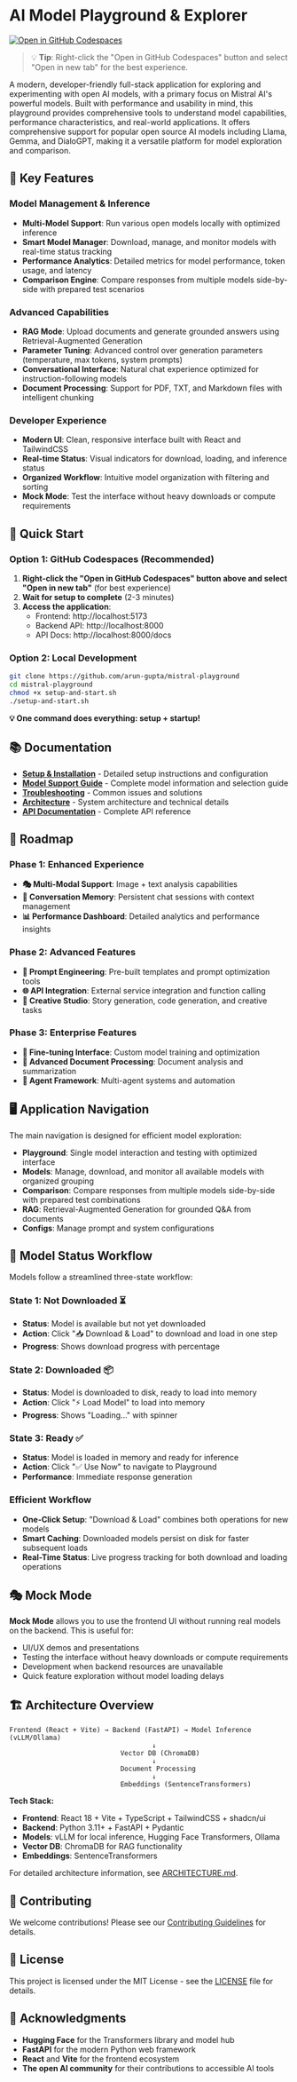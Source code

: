 # AI Model Playground & Explorer

[![Open in GitHub Codespaces](https://github.com/codespaces/badge.svg)](https://codespaces.new/arun-gupta/mistral-playground)

> 💡 **Tip**: Right-click the "Open in GitHub Codespaces" button and select "Open in new tab" for the best experience.

A modern, developer-friendly full-stack application for exploring and experimenting with open AI models, with a primary focus on Mistral AI's powerful models. Built with performance and usability in mind, this playground provides comprehensive tools to understand model capabilities, performance characteristics, and real-world applications. It offers comprehensive support for popular open source AI models including Llama, Gemma, and DialoGPT, making it a versatile platform for model exploration and comparison.

## 🎯 **Key Features**

### **Model Management & Inference**
- **Multi-Model Support**: Run various open models locally with optimized inference
- **Smart Model Manager**: Download, manage, and monitor models with real-time status tracking
- **Performance Analytics**: Detailed metrics for model performance, token usage, and latency
- **Comparison Engine**: Compare responses from multiple models side-by-side with prepared test scenarios

### **Advanced Capabilities**
- **RAG Mode**: Upload documents and generate grounded answers using Retrieval-Augmented Generation
- **Parameter Tuning**: Advanced control over generation parameters (temperature, max tokens, system prompts)
- **Conversational Interface**: Natural chat experience optimized for instruction-following models
- **Document Processing**: Support for PDF, TXT, and Markdown files with intelligent chunking

### **Developer Experience**
- **Modern UI**: Clean, responsive interface built with React and TailwindCSS
- **Real-time Status**: Visual indicators for download, loading, and inference status
- **Organized Workflow**: Intuitive model organization with filtering and sorting
- **Mock Mode**: Test the interface without heavy downloads or compute requirements

## 🚀 **Quick Start**

### **Option 1: GitHub Codespaces (Recommended)**
1. **Right-click the "Open in GitHub Codespaces" button above and select "Open in new tab"** (for best experience)
2. **Wait for setup to complete** (2-3 minutes)
3. **Access the application**:
   - Frontend: http://localhost:5173
   - Backend API: http://localhost:8000
   - API Docs: http://localhost:8000/docs

### **Option 2: Local Development**
```bash
git clone https://github.com/arun-gupta/mistral-playground
cd mistral-playground
chmod +x setup-and-start.sh
./setup-and-start.sh
```

**💡 One command does everything: setup + startup!**

## 📚 **Documentation**

- **[Setup & Installation](SETUP.md)** - Detailed setup instructions and configuration
- **[Model Support Guide](MODEL_SUPPORT.md)** - Complete model information and selection guide
- **[Troubleshooting](TROUBLESHOOTING.md)** - Common issues and solutions
- **[Architecture](ARCHITECTURE.md)** - System architecture and technical details
- **[API Documentation](API.md)** - Complete API reference

## 🚀 **Roadmap**

### **Phase 1: Enhanced Experience**
- **🎭 Multi-Modal Support**: Image + text analysis capabilities
- **🔄 Conversation Memory**: Persistent chat sessions with context management
- **📊 Performance Dashboard**: Detailed analytics and performance insights

### **Phase 2: Advanced Features**  
- **🎯 Prompt Engineering**: Pre-built templates and prompt optimization tools
- **🌐 API Integration**: External service integration and function calling
- **🎨 Creative Studio**: Story generation, code generation, and creative tasks

### **Phase 3: Enterprise Features**
- **🔧 Fine-tuning Interface**: Custom model training and optimization
- **📝 Advanced Document Processing**: Document analysis and summarization
- **🤖 Agent Framework**: Multi-agent systems and automation

## 🖥️ **Application Navigation**

The main navigation is designed for efficient model exploration:
- **Playground**: Single model interaction and testing with optimized interface
- **Models**: Manage, download, and monitor all available models with organized grouping
- **Comparison**: Compare responses from multiple models side-by-side with prepared test combinations
- **RAG**: Retrieval-Augmented Generation for grounded Q&A from documents
- **Configs**: Manage prompt and system configurations

## 🚦 **Model Status Workflow**

Models follow a streamlined three-state workflow:

### **State 1: Not Downloaded** ⏳
- **Status**: Model is available but not yet downloaded
- **Action**: Click "📥 Download & Load" to download and load in one step
- **Progress**: Shows download progress with percentage

### **State 2: Downloaded** 📦  
- **Status**: Model is downloaded to disk, ready to load into memory
- **Action**: Click "⚡ Load Model" to load into memory
- **Progress**: Shows "Loading..." with spinner

### **State 3: Ready** ✅
- **Status**: Model is loaded in memory and ready for inference
- **Action**: Click "✅ Use Now" to navigate to Playground
- **Performance**: Immediate response generation

### **Efficient Workflow**
- **One-Click Setup**: "Download & Load" combines both operations for new models
- **Smart Caching**: Downloaded models persist on disk for faster subsequent loads
- **Real-Time Status**: Live progress tracking for both download and loading operations

## 🎭 **Mock Mode**

**Mock Mode** allows you to use the frontend UI without running real models on the backend. This is useful for:
- UI/UX demos and presentations
- Testing the interface without heavy downloads or compute requirements
- Development when backend resources are unavailable
- Quick feature exploration without model loading delays

## 🏗️ **Architecture Overview**

```
Frontend (React + Vite) → Backend (FastAPI) → Model Inference (vLLM/Ollama)
                                    ↓
                            Vector DB (ChromaDB)
                                    ↓
                            Document Processing
                                    ↓
                            Embeddings (SentenceTransformers)
```

**Tech Stack:**
- **Frontend**: React 18 + Vite + TypeScript + TailwindCSS + shadcn/ui
- **Backend**: Python 3.11+ + FastAPI + Pydantic
- **Models**: vLLM for local inference, Hugging Face Transformers, Ollama
- **Vector DB**: ChromaDB for RAG functionality
- **Embeddings**: SentenceTransformers

For detailed architecture information, see [ARCHITECTURE.md](ARCHITECTURE.md).

## 🤝 **Contributing**

We welcome contributions! Please see our [Contributing Guidelines](CONTRIBUTING.md) for details.

## 📄 **License**

This project is licensed under the MIT License - see the [LICENSE](LICENSE) file for details.

## 🙏 **Acknowledgments**

- **Hugging Face** for the Transformers library and model hub
- **FastAPI** for the modern Python web framework
- **React** and **Vite** for the frontend ecosystem
- **The open AI community** for their contributions to accessible AI tools 